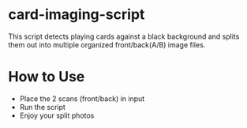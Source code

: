# card-imaging-script

This script detects playing cards against a black background and splits them out into multiple organized front/back(A/B)
image files.

# How to Use

- Place the 2 scans (front/back) in input
- Run the script
- Enjoy your split photos 
